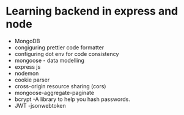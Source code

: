 # Learning backend in express and node  

- MongoDB
- congiguring prettier code formatter
- configuring dot env for code consistency
- mongoose - data modelling
- express js
- nodemon
- cookie parser
- cross-origin resource sharing (cors)
- mongoose-aggregate-paginate
- bcrypt -A library to help you hash passwords.
- JWT -jsonwebtoken